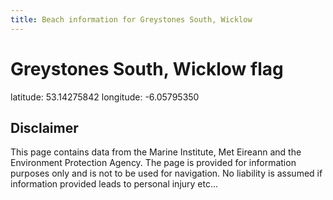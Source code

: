 ```yaml
---
title: Beach information for Greystones South, Wicklow
---
```

# Greystones South, Wicklow <span class="material-icons blue-flag">flag</span>

<div class="location-info">latitude: 53.14275842 longitude: -6.05795350</div>
<div class="met-eireann-warnings"></div>
<div></div>

## Disclaimer

This page contains data from the Marine Institute, 
Met Eireann and the Environment Protection Agency. The page is provided for
information purposes only and is not to be used for navigation. No liability 
is assumed if information provided leads to personal injury etc...